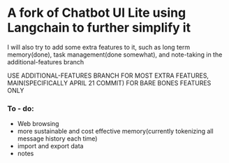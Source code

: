 # A fork of Chatbot UI Lite using Langchain to further simplify it
I will also try to add some extra features to it, such as long term memory(done), task management(done somewhat), and note-taking in the additional-features branch

USE ADDITIONAL-FEATURES BRANCH FOR MOST EXTRA FEATURES, MAIN(SPECIFICALLY APRIL 21 COMMIT) FOR BARE BONES FEATURES ONLY

### To - do:
 - Web browsing
 - more sustainable and cost effective memory(currently tokenizing all message history each time)
 - import and export data
 - notes
